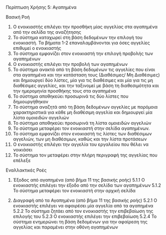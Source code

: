 Περίπτωση Χρήσης 5: Αγαπημένα

Βασική Ροή
1.  Ο ενοικιαστής επιλέγει την προσθήκη μίας αγγελίας στα αγαπημένα από την σελίδα της αναζήτησης
2.  Το σύστημα καταχωρεί στη βάση δεδομένων την επιλογή του ενοικιαστή. Τα βήματα 1-2 επαναλαμβάνονται για όσες αγγελίες επιθυμεί ο ενοικιαστής
3.  Το σύστημα εμφανίζει στον ενοικιαστή την επιλογή προβολής των αγαπημένων 
4.  Ο ενοικιαστής επιλέγει την προβολή των αγαπημένων
5.  Το σύστημα ανακτά από τη βάση δεδομένων τις αγγελίες που είναι στα αγαπημένα και την κατάσταση τους (Διαθέσιμες/ Μη Διαθέσιμες) και δημιουργεί δύο λίστες, μία για τις διαθέσιμες και μία για τις μη διαθέσιμες αγγελίες, και την ταξινομεί με βάση τη διαθεσιμότητα και την ημερομηνία προσθήκης τους στα αγαπημένα
6.  Το σύστημα αποθηκεύει προσωρινά τις δύο λίστες που δημιουργήθηκαν
7.  Το σύστημα αναζητά από τη βάση δεδομένων αγγελίες με παρόμοια χαρακτηριστικά για κάθε μη διαθέσιμη αγγελία και δημιουργεί μία λίστα ομοιειδών αγγελιών
8.  Το σύστημα αποθηκεύει προσωρινά τη λίστα ομοιειδών αγγελιών
9.  Το σύστημα μεταφέρει τον ενοικιαστή στην σελίδα αγαπημένων.
10.  Το σύστημα εμφανίζει στον ενοικιαστή τις λίστες των διαθέσιμων αγγελιών, των μη διαθέσιμων, καθώς και την λίστα προτάσεων
11. Ο ενοικιαστής επιλέγει την αγγελία του εργαλείου που θέλει να νοικιάσει
12. Το σύστημα τον μεταφέρει στην πλήρη περιγραφή της αγγελίας που επέλεξε

Εναλλακτικές Ροές
1. Έξοδος από αγαπημένα (από βήμα 11 της βασικής ροής)
5.1.1 Ο ενοικιαστής επιλέγει την έξοδο από την σελίδα των αγαπημένων
5.1.2 Το σύστημα μεταφέρει τον ενοικιαστή στην αρχική σελίδα

2. Διαγραφή από τα Αγαπημένα (από βήμα 11 της βασικής ροής)
5.2.1 Ο ενοικιαστής επιλέγει να αφαιρέσει μία αγγελία από τα αγαπημένα
5.2.2 Το σύστημα ζητάει από τον ενοικιαστής την επιβεβαίωση της επιλογής του 
5.2.3 Ο ενοικιαστής επιλέγει την επιβεβαίωση
5.2.4 Το σύστημα ενημερώνει τη βάση δεδομένων για την αφαίρεση της αγγελίας και παραμένει στην οθόνη αγαπημένων
